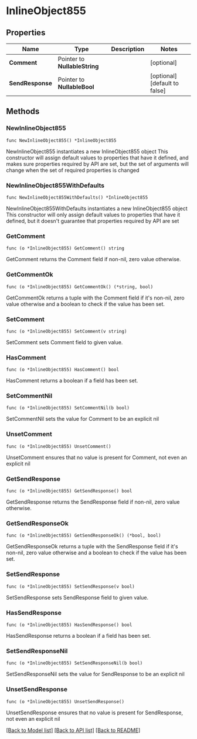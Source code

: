 # InlineObject855

## Properties

Name | Type | Description | Notes
------------ | ------------- | ------------- | -------------
**Comment** | Pointer to **NullableString** |  | [optional] 
**SendResponse** | Pointer to **NullableBool** |  | [optional] [default to false]

## Methods

### NewInlineObject855

`func NewInlineObject855() *InlineObject855`

NewInlineObject855 instantiates a new InlineObject855 object
This constructor will assign default values to properties that have it defined,
and makes sure properties required by API are set, but the set of arguments
will change when the set of required properties is changed

### NewInlineObject855WithDefaults

`func NewInlineObject855WithDefaults() *InlineObject855`

NewInlineObject855WithDefaults instantiates a new InlineObject855 object
This constructor will only assign default values to properties that have it defined,
but it doesn't guarantee that properties required by API are set

### GetComment

`func (o *InlineObject855) GetComment() string`

GetComment returns the Comment field if non-nil, zero value otherwise.

### GetCommentOk

`func (o *InlineObject855) GetCommentOk() (*string, bool)`

GetCommentOk returns a tuple with the Comment field if it's non-nil, zero value otherwise
and a boolean to check if the value has been set.

### SetComment

`func (o *InlineObject855) SetComment(v string)`

SetComment sets Comment field to given value.

### HasComment

`func (o *InlineObject855) HasComment() bool`

HasComment returns a boolean if a field has been set.

### SetCommentNil

`func (o *InlineObject855) SetCommentNil(b bool)`

 SetCommentNil sets the value for Comment to be an explicit nil

### UnsetComment
`func (o *InlineObject855) UnsetComment()`

UnsetComment ensures that no value is present for Comment, not even an explicit nil
### GetSendResponse

`func (o *InlineObject855) GetSendResponse() bool`

GetSendResponse returns the SendResponse field if non-nil, zero value otherwise.

### GetSendResponseOk

`func (o *InlineObject855) GetSendResponseOk() (*bool, bool)`

GetSendResponseOk returns a tuple with the SendResponse field if it's non-nil, zero value otherwise
and a boolean to check if the value has been set.

### SetSendResponse

`func (o *InlineObject855) SetSendResponse(v bool)`

SetSendResponse sets SendResponse field to given value.

### HasSendResponse

`func (o *InlineObject855) HasSendResponse() bool`

HasSendResponse returns a boolean if a field has been set.

### SetSendResponseNil

`func (o *InlineObject855) SetSendResponseNil(b bool)`

 SetSendResponseNil sets the value for SendResponse to be an explicit nil

### UnsetSendResponse
`func (o *InlineObject855) UnsetSendResponse()`

UnsetSendResponse ensures that no value is present for SendResponse, not even an explicit nil

[[Back to Model list]](../README.md#documentation-for-models) [[Back to API list]](../README.md#documentation-for-api-endpoints) [[Back to README]](../README.md)


